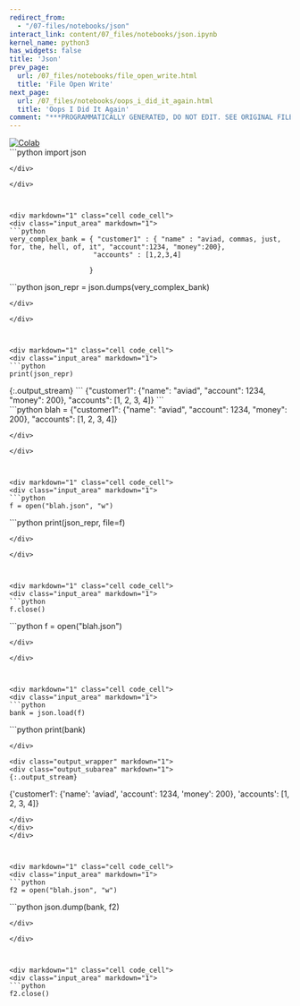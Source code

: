 ```yaml
---
redirect_from:
  - "/07-files/notebooks/json"
interact_link: content/07_files/notebooks/json.ipynb
kernel_name: python3
has_widgets: false
title: 'Json'
prev_page:
  url: /07_files/notebooks/file_open_write.html
  title: 'File Open Write'
next_page:
  url: /07_files/notebooks/oops_i_did_it_again.html
  title: 'Oops I Did It Again'
comment: "***PROGRAMMATICALLY GENERATED, DO NOT EDIT. SEE ORIGINAL FILES IN /content***"
---
```

<a href="https://colab.research.google.com/github/aviadr1/learn-python/blob/master/content/07_files/notebooks/json.ipynb" target="_blank">
<img src="https://colab.research.google.com/assets/colab-badge.svg" 
     title="Open this file in Google Colab" alt="Colab"/>
</a>




<div markdown="1" class="cell code_cell">
<div class="input_area" markdown="1">
```python
import json

```
</div>

</div>



<div markdown="1" class="cell code_cell">
<div class="input_area" markdown="1">
```python
very_complex_bank = { "customer1" : { "name" : "aviad, commas, just, for, the, hell, of, it", "account":1234, "money":200},
                     "accounts" : [1,2,3,4]
                     
                    }

```
</div>

</div>



<div markdown="1" class="cell code_cell">
<div class="input_area" markdown="1">
```python
json_repr = json.dumps(very_complex_bank)

```
</div>

</div>



<div markdown="1" class="cell code_cell">
<div class="input_area" markdown="1">
```python
print(json_repr)

```
</div>

<div class="output_wrapper" markdown="1">
<div class="output_subarea" markdown="1">
{:.output_stream}
```
{"customer1": {"name": "aviad", "account": 1234, "money": 200}, "accounts": [1, 2, 3, 4]}
```
</div>
</div>
</div>



<div markdown="1" class="cell code_cell">
<div class="input_area" markdown="1">
```python
blah = {"customer1": {"name": "aviad", "account": 1234, "money": 200}, "accounts": [1, 2, 3, 4]}

```
</div>

</div>



<div markdown="1" class="cell code_cell">
<div class="input_area" markdown="1">
```python
f = open("blah.json", "w")

```
</div>

</div>



<div markdown="1" class="cell code_cell">
<div class="input_area" markdown="1">
```python
print(json_repr, file=f)

```
</div>

</div>



<div markdown="1" class="cell code_cell">
<div class="input_area" markdown="1">
```python
f.close()

```
</div>

</div>



<div markdown="1" class="cell code_cell">
<div class="input_area" markdown="1">
```python
f = open("blah.json")

```
</div>

</div>



<div markdown="1" class="cell code_cell">
<div class="input_area" markdown="1">
```python
bank = json.load(f)

```
</div>

</div>



<div markdown="1" class="cell code_cell">
<div class="input_area" markdown="1">
```python
print(bank)

```
</div>

<div class="output_wrapper" markdown="1">
<div class="output_subarea" markdown="1">
{:.output_stream}
```
{'customer1': {'name': 'aviad', 'account': 1234, 'money': 200}, 'accounts': [1, 2, 3, 4]}
```
</div>
</div>
</div>



<div markdown="1" class="cell code_cell">
<div class="input_area" markdown="1">
```python
f2 = open("blah.json", "w")

```
</div>

</div>



<div markdown="1" class="cell code_cell">
<div class="input_area" markdown="1">
```python
json.dump(bank, f2)

```
</div>

</div>



<div markdown="1" class="cell code_cell">
<div class="input_area" markdown="1">
```python
f2.close()

```
</div>

</div>

